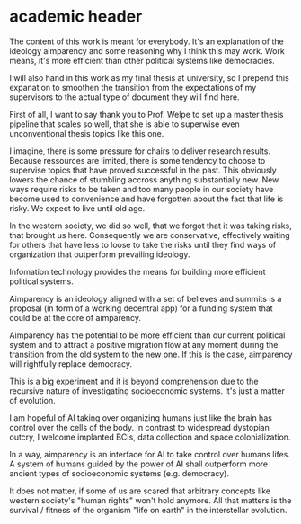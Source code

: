 # academic header

The content of this work is meant for everybody. It's an explanation of the ideology aimparency and some reasoning why I think this may work. Work means, it's more efficient than other political systems like democracies. 

I will also hand in this work as my final thesis at university, so I prepend this expanation to smoothen the transition from the expectations of my supervisors to the actual type of document they will find here. 

First of all, I want to say thank you to Prof. Welpe to set up a master thesis pipeline that scales so well, that she is able to superwise even unconventional thesis topics like this one. 

I imagine, there is some pressure for chairs to deliver research results. Because ressources are limited, there is some tendency to choose to supervise topics that have proved successful in the past. This obviously lowers the chance of stumbling accross anything substantially new. New ways require risks to be taken and too many people in our society have become used to convenience and have forgotten about the fact that life is risky. We expect to live until old age. 

In the western society, we did so well, that we forgot that it was taking risks, that brought us here. Consequently we are conservative, effectively waiting for others that have less to loose to take the risks until they find ways of organization that outperform prevailing ideology. 

Infomation technology provides the means for building more efficient political systems. 

Aimparency is an ideology aligned with a set of believes and summits is a proposal (in form of a working decentral app) for a funding system that could be at the core of aimparency. 

Aimparency has the potential to be more efficient than our current political system and to attract a positive migration flow at any moment during the transition from the old system to the new one. If this is the case, aimparency will rightfully replace democracy. 

This is a big experiment and it is beyond comprehension due to the recursive nature of investigating socioeconomic systems. It's just a matter of evolution. 

I am hopeful of AI taking over organizing humans just like the brain has control over the cells of the body. In contrast to widespread dystopian outcry, I welcome implanted BCIs, data collection and space colonialization. 

In a way, aimparency is an interface for AI to take control over humans lifes. 
A system of humans guided by the power of AI shall outperform more ancient types of socioeconomic systems (e.g. democracy). 

It does not matter, if some of us are scared that arbitrary concepts like western society's "human rights" won't hold anymore. 
All that matters is the survival / fitness of the organism "life on earth" in the interstellar evolution.



